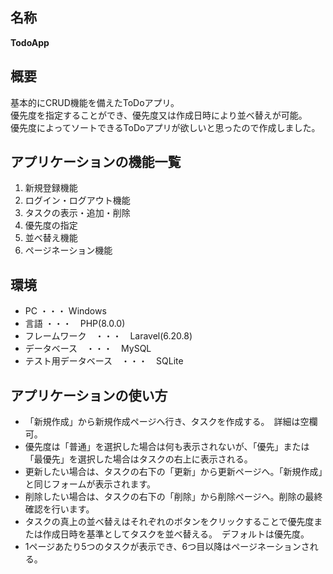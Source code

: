## 名称
**TodoApp**

## 概要
基本的にCRUD機能を備えたToDoアプリ。  
優先度を指定することができ、優先度又は作成日時により並べ替えが可能。  
優先度によってソートできるToDoアプリが欲しいと思ったので作成しました。  

## アプリケーションの機能一覧
1. 新規登録機能
2. ログイン・ログアウト機能
3. タスクの表示・追加・削除
4. 優先度の指定
5. 並べ替え機能
6. ページネーション機能

## 環境
+ PC ・・・ Windows
+ 言語 ・・・　PHP(8.0.0)
+ フレームワーク　・・・　Laravel(6.20.8)
+ データベース　・・・　MySQL
+ テスト用データベース　・・・　SQLite

## アプリケーションの使い方
+ 「新規作成」から新規作成ページへ行き、タスクを作成する。　詳細は空欄可。
+ 優先度は「普通」を選択した場合は何も表示されないが、「優先」または「最優先」を選択した場合はタスクの右上に表示される。
+ 更新したい場合は、タスクの右下の「更新」から更新ページへ。「新規作成」と同じフォームが表示されます。
+ 削除したい場合は、タスクの右下の「削除」から削除ページへ。削除の最終確認を行います。
+ タスクの真上の並べ替えはそれぞれのボタンをクリックすることで優先度または作成日時を基準としてタスクを並べ替える。　デフォルトは優先度。
+ 1ページあたり5つのタスクが表示でき、6つ目以降はページネーションされる。
